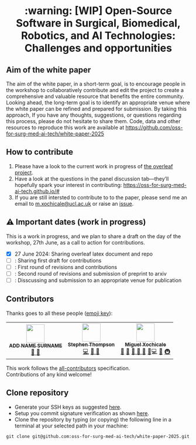 <h1 align="center">
:warning: [WIP] Open-Source Software in Surgical, Biomedical, Robotics, and AI Technologies: Challenges and opportunities
</h1>
<div align="center">

</div>

## Aim of the white paper
The aim of the white paper, in a short-term goal, is to encourage people in the workshop to collaboratively contribute and edit the project to create a comprehensive and valuable resource that benefits the entire community.  
Looking ahead, the long-term goal is to identify an appropriate venue where the white paper can be refined and prepared for submission. 
By taking this approach, If you have any thoughts, suggestions, or questions regarding this process, please do not hesitate to share them.
Code, data and other resources to reproduce this work are available at https://github.com/oss-for-surg-med-ai-tech/white-paper-2025

## How to contribute
1. Please have a look to the current work in progress of [the overleaf project](https://www.overleaf.com/read/pqjcgjxpsvqt). 
2. Have a look at the questions in the panel discussion tab—they’ll hopefully spark your interest in contributing: https://oss-for-surg-med-ai-tech.github.io/#
3. If you are still intersted to contribute to to the paper, please send me an email to <m.xochicale@ucl.ac.uk> or raise an [issue](https://github.com/oss-for-surgtech/white-paper/issues). 

## :warning: Important dates (work in progress)
This is a work in progress, and we plan to share a draft on the day of the workshop, 27th June, as a call to action for contributions.
* [x] 27 June 2024: Sharing overleaf latex document and repo
* [ ] <add date>: Sharing first draft for contributions
* [ ] <add date>: First round of revisions and contributions
* [ ] <add date>: Second round of revisions and submission of preprint to arxiv
* [ ] <add date>: Disscussing and submission to an appropriate venue for publication

## Contributors
Thanks goes to all these people ([emoji key](https://allcontributors.org/docs/en/emoji-key)):  
<!-- ALL-CONTRIBUTORS-LIST:START - Do not remove or modify this section -->
<!-- prettier-ignore-start -->
<!-- markdownlint-disable -->
<table>
  <tr>
	<!-- CONTRIBUTOR -->
	<td align="center">
		<!-- ADD GITHUB USERNAME AND HASH FOR GITHUB PHOTO -->
		<a href="https://github.com/$ADD_GITHUB_USERNAME"><img src="https://avatars1.githubusercontent.com/u/23114020?v=4?s=100" width="50px;" alt=""/>
		<br />
			<sub> <b>ADD NAME SURNAME</b> </sub>        
		</a>
		<br />
			<!-- ADD GITHUB REPOSITORY AND PROJECT, TITLE AND EMOJIS -->
			<a href="https://github.com/oss-for-surgtech/white-paper/commits?author=ADD_GITHUB_ID" title="Research">  🔬 🤔  </a>
	</td>
	<!-- CONTRIBUTOR -->
	<td align="center">
		<a href="https://github.com/thompson318"><img src="https://avatars1.githubusercontent.com/u/2535165?v=4?s=100" width="50px;" alt=""/>
		<br />
			<sub> <b>Stephen Thompson</b> </sub>        
		</a>
		<br />
			<a href="https://github.com/oss-for-surgtech/white-paper/commits?author=thompson318" title="Code">💻</a> 
			<a href="https://github.com/oss-for-surgtech/white-paper/commits?author=thompson318" title="Research">  🔬 🤔  </a>
	</td>
	<!-- CONTRIBUTOR -->
	<td align="center">
		<a href="https://github.com/mxochicale"><img src="https://avatars1.githubusercontent.com/u/11370681?v=4?s=100" width="50px;" alt=""/>
			<br />
			<sub><b>Miguel Xochicale</b></sub>          
			<br />
		</a>
			<a href="#question-mxochicale" title="Answering Questions">💬</a>
			<a href="#ideas-mxochicale" title="Ideas, Planning, & Feedback">🤔</a>
			<a href="ttps://github.com/oss-for-surgtech/white-paper/commits?author=mxochicale" title="Documentation">📖  🔧 </a>
			<a href="#talk-sdruskat" title="Talks">📢</a>
			<a href="https://github.com/oss-for-surgtech/white-paper/issues?author=mxochicale" title="Bug reports">🐛</a
			<a href="https://github.com/oss-for-surgtech/white-paper/commits?author=mxochicale" title="Code">💻</a> 
			<a href="RofPR-mxochicale" title="Reviewed Pull Requests">👀</a>
			<a href="#infra-mxochicale" title="Infrastructure (Hosting, Build-Tools, etc)">🚇</a>
	</td>
  </tr>
</table>
<!-- markdownlint-restore -->
<!-- prettier-ignore-end -->

<!-- ALL-CONTRIBUTORS-LIST:END -->

This work follows the [all-contributors](https://github.com/all-contributors/all-contributors) specification.  
Contributions of any kind welcome!


## Clone repository
* Generate your SSH keys as suggested [here](https://docs.github.com/en/github/authenticating-to-github/generating-a-new-ssh-key-and-adding-it-to-the-ssh-agent). 
* Setup you commit signature verification as shown [here](https://docs.github.com/en/authentication/managing-commit-signature-verification/about-commit-signature-verification#ssh-commit-signature-verification).
* Clone the repository by typing (or copying) the following line in a terminal at your selected path in your machine:
```
git clone git@github.com:oss-for-surg-med-ai-tech/white-paper-2025.git
```